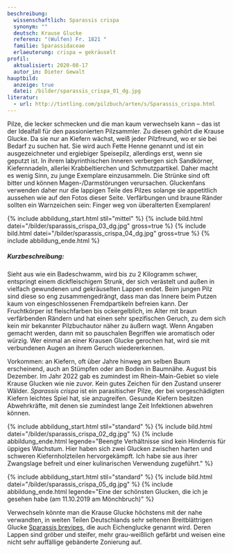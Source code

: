 ```yaml
---
beschreibung:
  wissenschaftlich: Sparassis crispa
  synonym: ""
  deutsch: Krause Glucke
  referenz: "(Wulfen) Fr. 1821 "
  familie: Sparassidaceae
  erlaeuterung: crispa = gekräuselt
profil:
  aktualisiert: 2020-08-17
  autor_in: Dieter Gewalt
hauptbild:
  anzeige: true
  datei: /bilder/sparassis_crispa_01_dg.jpg
literatur:
  - url: http://tintling.com/pilzbuch/arten/s/Sparassis_crispa.html
---
```

Pilze, die lecker schmecken und die man kaum verwechseln kann – das ist der Idealfall für den passionierten Pilzsammler. Zu diesen gehört die Krause Glucke. Da sie nur an Kiefern wächst, weiß jeder Pilzfreund, wo er sie bei Bedarf zu suchen hat. Sie wird auch Fette Henne genannt und ist ein ausgezeichneter und ergiebiger Speisepilz, allerdings erst, wenn sie geputzt ist. In ihrem labyrinthischen Inneren verbergen sich Sandkörner, Kiefernnadeln, allerlei Krabbeltierchen und Schmutzpartikel. Daher macht es wenig Sinn, zu junge Exemplare einzusammeln. Die Strünke sind oft bitter und können Magen-/Darmstörungen verursachen. Gluckenfans verwenden daher nur die lappigen Teile des Pilzes solange sie appetitlich aussehen wie auf den Fotos dieser Seite. Verfärbungen und braune Ränder sollten ein Warnzeichen sein: Finger weg von überalterten Exemplaren!

{% include abbildung_start.html stil="mittel" %}
{% include bild.html datei="/bilder/sparassis_crispa_03_dg.jpg" gross=true %}
{% include bild.html datei="/bilder/sparassis_crispa_04_dg.jpg" gross=true %}
{% include abbildung_ende.html %}

##### Kurzbeschreibung:

Sieht aus wie ein Badeschwamm, wird bis zu 2 Kilogramm schwer, entspringt einem dickfleischigem Strunk, der sich verästelt und außen in vielfach gewundenen und gekräuselten Lappen endet. Beim jungen Pilz sind diese so eng zusammengedrängt, dass man das Innere beim Putzen kaum von eingeschlossenen Fremdpartikeln befreien kann. Der Fruchtkörper ist fleischfarben bis ockergelblich, im Alter mit braun verfärbenden Rändern und hat einen sehr spezifischen Geruch, zu dem sich kein mir bekannter Pilzbuchautor näher zu äußern wagt. Wenn Angaben gemacht werden, dann mit so pauschalen Begriffen wie aromatisch oder würzig. Wer einmal an einer Krausen Glucke gerochen hat, wird sie mit verbundenen Augen an ihrem Geruch wiedererkennen.

Vorkommen: an Kiefern, oft über Jahre hinweg am selben Baum erscheinend, auch an Stümpfen oder am Boden in Baumnähe. August bis Dezember. Im Jahr 2022 gab es zumindest im Rhein-Main-Gebiet so viele Krause Glucken wie nie zuvor. Kein gutes Zeichen für den Zustand unserer Wälder. *Sparassis crispa* ist ein parasitischer Pilze, der bei vorgeschädigten Kiefern leichtes Spiel hat, sie anzugreifen. Gesunde Kiefern besitzen Abwehrkräfte, mit denen sie zumindest lange Zeit Infektionen abwehren können.

{% include abbildung_start.html stil="standard" %}
{% include bild.html datei="/bilder/sparassis_crispa_02_dg.jpg" %}
{% include abbildung_ende.html legende="Beengte Verhältnisse sind kein Hindernis für üppiges Wachstum. Hier haben sich zwei Glucken zwischen harten und schweren Kiefernholzteilen hervorgekämpft. Ich habe sie aus ihrer Zwangslage befreit und einer kulinarischen Verwendung zugeführt." %}

{% include abbildung_start.html stil="standard" %}
{% include bild.html datei="/bilder/sparassis_crispa_05_dg.jpg" %}
{% include abbildung_ende.html legende="Eine der schönsten Glucken, die ich je gesehen habe (am 11.10.2019 am Mönchbruch)" %}

Verwechseln könnte man die Krause Glucke höchstens mit der nahe verwandten, in weiten Teilen Deutschlands sehr seltenen Breitblättrigen Glucke [Sparassis brevipes](/pilze/sparassis-brevipes-breitblättrige-glucke), die auch Eichenglucke genannt wird. Deren Lappen sind gröber und steifer, mehr grau-weißlich gefärbt und weisen eine nicht sehr auffällige gebänderte Zonierung auf.